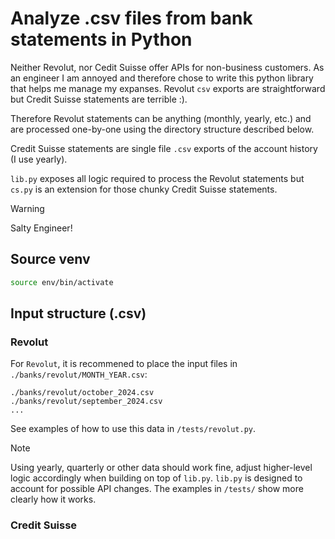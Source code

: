 # Analyze .csv files from bank statements in Python
Neither Revolut, nor Cedit Suisse offer APIs for non-business customers. As an engineer I am annoyed and therefore chose to write this python library that helps me manage my expanses. Revolut `csv` exports are straightforward but Credit Suisse statements are terrible :). 

Therefore Revolut statements can be anything (monthly, yearly, etc.) and are processed one-by-one using the directory structure described below.

Credit Suisse statements are single file `.csv` exports of the account history (I use yearly). 

`lib.py` exposes all logic required to process the Revolut statements but `cs.py` is an extension for those chunky Credit Suisse statements.

> [!WARNING]
> Salty Engineer!


## Source venv
```bash
source env/bin/activate 
```

## Input structure (.csv)
### Revolut
For `Revolut`, it is recommened to place the input files in `./banks/revolut/MONTH_YEAR.csv`:
```
./banks/revolut/october_2024.csv
./banks/revolut/september_2024.csv
...
```
See examples of how to use this data in `/tests/revolut.py`. 

> [!NOTE]
> Using yearly, quarterly or other data should work fine, adjust higher-level logic accordingly when building on top of `lib.py`.
> `lib.py` is designed to account for possible API changes. The examples in `/tests/` show more clearly how it works.


### Credit Suisse